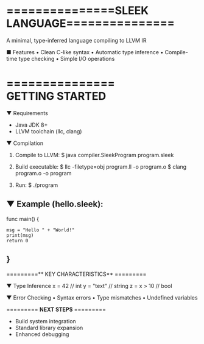 ===============SLEEK LANGUAGE===============
===============

A minimal, type-inferred language compiling to LLVM IR

■ Features
• Clean C-like syntax
• Automatic type inference
• Compile-time type checking
• Simple I/O operations

===============           
GETTING STARTED
===============

▼ Requirements
- Java JDK 8+
- LLVM toolchain (llc, clang)

▼ Compilation
1. Compile to LLVM:
   $ java compiler.SleekProgram program.sleek

2. Build executable:
   $ llc -filetype=obj program.ll -o program.o
   $ clang program.o -o program

3. Run:
   $ ./program

▼ Example (hello.sleek):
----------------------------------------
func main() {

    msg = "Hello " + "World!"
    print(msg)
    return 0
    
}
----------------------------------------

=========** KEY CHARACTERISTICS** =========

▼ Type Inference
x = 42          // int
y = "text"      // string
z = x > 10      // bool

▼ Error Checking
• Syntax errors
• Type mismatches
• Undefined variables

========= **NEXT STEPS** =========

- Build system integration
- Standard library expansion
- Enhanced debugging
